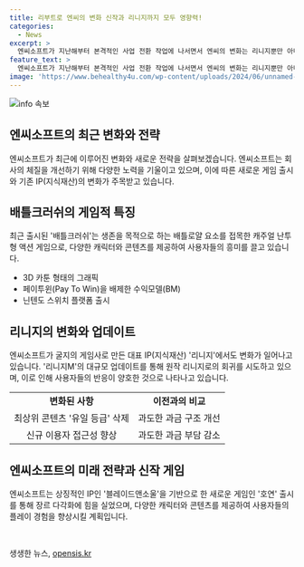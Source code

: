 ```yaml
---
title: 리부트로 엔씨의 변화 신작과 리니지까지 모두 영향력!
categories:
  - News
excerpt: >
  엔씨소프트가 지난해부터 본격적인 사업 전환 작업에 나서면서 엔씨의 변화는 리니지뿐만 아니라 여러 IP에도 영향을 미치고 있다. 배틀크러쉬를 출시하며 게임 사업에 새로운 전략과 변화를 가져왔고, 리니지M의 대규모 업데이트와 새로운 게임 호연 출시를 통해 장르를 다각화하고 있다. 그러나 변화는 성장통을 동반하며, 신작의 성과가 필요한 시점이다. 증권가는 변화를 긍정적으로 평가하지만, 신작으로 이끌어야 한다는 목소리도 있다.
feature_text: >
  엔씨소프트가 지난해부터 본격적인 사업 전환 작업에 나서면서 엔씨의 변화는 리니지뿐만 아니라 여러 IP에도 영향을 미치고 있다. 배틀크러쉬를 출시하며 게임 사업에 새로운 전략과 변화를 가져왔고, 리니지M의 대규모 업데이트와 새로운 게임 호연 출시를 통해 장르를 다각화하고 있다. 그러나 변화는 성장통을 동반하며, 신작의 성과가 필요한 시점이다. 증권가는 변화를 긍정적으로 평가하지만, 신작으로 이끌어야 한다는 목소리도 있다.
image: 'https://www.behealthy4u.com/wp-content/uploads/2024/06/unnamed-file.png'
---
```


<p><img src="https://www.behealthy4u.com/wp-content/uploads/2024/06/unnamed-file.png" alt="info 속보" /></p>

<h2 data-ke-size="size26">엔씨소프트의 최근 변화와 전략</h2>

<p data-ke-size="size16">엔씨소프트가 최근에 이루어진 변화와 새로운 전략을 살펴보겠습니다. 엔씨소프트는 회사의 체질을 개선하기 위해 다양한 노력을 기울이고 있으며, 이에 따른 새로운 게임 출시와 기존 IP(지식재산)의 변화가 주목받고 있습니다.</p>

<h2 data-ke-size="size24">배틀크러쉬의 게임적 특징</h2>

<p data-ke-size="size16">최근 출시된 '배틀크러쉬'는 생존을 목적으로 하는 배틀로얄 요소를 접목한 캐주얼 난투형 액션 게임으로, 다양한 캐릭터와 콘텐츠를 제공하여 사용자들의 흥미를 끌고 있습니다.</p>

<ul>
    <li>3D 카툰 형태의 그래픽</li>
    <li>페이투윈(Pay To Win)을 배제한 수익모델(BM)</li>
    <li>닌텐도 스위치 플랫폼 출시</li>
</ul>

<h2 data-ke-size="size24">리니지의 변화와 업데이트</h2>

<p data-ke-size="size16">엔씨소프트가 굴지의 게임사로 만든 대표 IP(지식재산) '리니지'에서도 변화가 일어나고 있습니다. '리니지M'의 대규모 업데이트를 통해 원작 리니지로의 회귀를 시도하고 있으며, 이로 인해 사용자들의 반응이 양호한 것으로 나타나고 있습니다.</p>

<table>
    <tr>
        <td style="text-align: center; height: 17px;"><b>변화된 사항</b></td>
        <td style="text-align: center; height: 17px;"><b>이전과의 비교</b></td>
    </tr>
    <tr>
        <td style="text-align: center; height: 17px;">최상위 콘텐츠 '유일 등급' 삭제</td>
        <td style="text-align: center; height: 17px;">과도한 과금 구조 개선</td>
    </tr>
    <tr>
        <td style="text-align: center; height: 17px;">신규 이용자 접근성 향상</td>
        <td style="text-align: center; height: 17px;">과도한 과금 부담 감소</td>
    </tr>
</table>

<h2 data-ke-size="size24">엔씨소프트의 미래 전략과 신작 게임</h2>

<p data-ke-size="size16">엔씨소프트는 상징적인 IP인 '블레이드앤소울'을 기반으로 한 새로운 게임인 '호연' 출시를 통해 장르 다각화에 힘을 실었으며, 다양한 캐릭터와 콘텐츠를 제공하여 사용자들의 플레이 경험을 향상시킬 계획입니다.</p>

<p data-ke-size="size16">&nbsp;</p>
생생한 뉴스, <a href="https://opensis.kr" rel="dofollow">opensis.kr</a>



